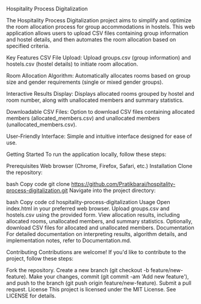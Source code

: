 Hospitality Process Digitalization

The Hospitality Process Digitalization project aims to simplify and optimize the room allocation process for group accommodations in hostels. This web application allows users to upload CSV files containing group information and hostel details, and then automates the room allocation based on specified criteria.

Key Features
CSV File Upload: Upload groups.csv (group information) and hostels.csv (hostel details) to initiate room allocation.

Room Allocation Algorithm: Automatically allocates rooms based on group size and gender requirements (single or mixed gender groups).

Interactive Results Display: Displays allocated rooms grouped by hostel and room number, along with unallocated members and summary statistics.

Downloadable CSV Files: Option to download CSV files containing allocated members (allocated_members.csv) and unallocated members (unallocated_members.csv).

User-Friendly Interface: Simple and intuitive interface designed for ease of use.

Getting Started
To run the application locally, follow these steps:

Prerequisites
Web browser (Chrome, Firefox, Safari, etc.)
Installation
Clone the repository:

bash
Copy code
git clone https://github.com/Pratikbarai/hospitality-process-digitalization.git
Navigate into the project directory:

bash
Copy code
cd hospitality-process-digitalization
Usage
Open index.html in your preferred web browser.
Upload groups.csv and hostels.csv using the provided form.
View allocation results, including allocated rooms, unallocated members, and summary statistics.
Optionally, download CSV files for allocated and unallocated members.
Documentation
For detailed documentation on interpreting results, algorithm details, and implementation notes, refer to Documentation.md.

Contributing
Contributions are welcome! If you'd like to contribute to the project, follow these steps:

Fork the repository.
Create a new branch (git checkout -b feature/new-feature).
Make your changes, commit (git commit -am 'Add new feature'), and push to the branch (git push origin feature/new-feature).
Submit a pull request.
License
This project is licensed under the MIT License. See LICENSE for details.
